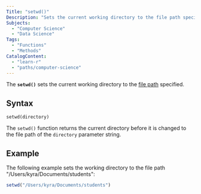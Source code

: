 ```yaml
---
Title: "setwd()"
Description: "Sets the current working directory to the file path specified."
Subjects:
  - "Computer Science"
  - "Data Science"
Tags:
  - "Functions"
  - "Methods"
CatalogContent:
  - "learn-r"
  - "paths/computer-science"
---
```


The **`setwd()`** sets the current working directory to the [file path](https://www.codecademy.com/resources/docs/general/file-paths) specified.

## Syntax

```pseudo
setwd(directory)
```

The `setwd()` function returns the current directory before it is changed to the file path of the `directory` parameter string.

## Example

The following example sets the working directory to the file path "/Users/kyra/Documents/students":

```r
setwd("/Users/kyra/Documents/students")
```
